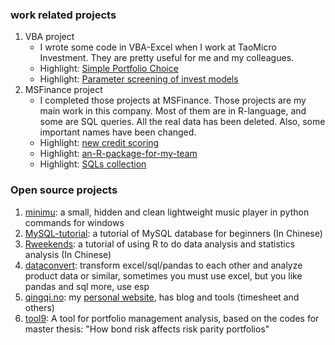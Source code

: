 ### work related projects

1. VBA project
      - I wrote some code in VBA-Excel when I work at TaoMicro Investment. They are pretty useful for me and my colleagues.
      - Highlight: [Simple Portfolio Choice](https://github.com/nightttt7/My-projects/blob/master/VBA%20project/Simple%20Portfolio%20Choice%20-%20VBA%20code%20in%20Excel.txt)
      - Highlight: [Parameter screening of invest models](https://github.com/nightttt7/My-projects/blob/master/VBA%20project/Parameter%20screening%20-%20VBA%20code%20in%20Excel.txt)
2. MSFinance project
      - I completed those projects at MSFinance. Those projects are my main work in this company. Most of them are in R-language, and some are SQL queries. All the real data has been deleted. Also, some important names have been changed.
      - Highlight: [new credit scoring](https://github.com/nightttt7/My-projects/blob/master/MSFinance%20project/new%20credit%20scoring%20model/step2/Model-score-screening_3_function_2.R)
      - Highlight: [an-R-package-for-my-team](https://github.com/nightttt7/My-projects/tree/master/MSFinance%20project/an-R-package-for-my-team)
      - Highlight: [SQLs collection](https://github.com/nightttt7/My-projects/blob/master/MSFinance%20project/SQLs/impala.sql)

### Open source projects

1. [minimu](https://github.com/nightttt7/minimu): a small, hidden and clean lightweight music player in python commands for windows
2. [MySQL-tutorial](https://github.com/nightttt7/MySQL-tutorial): a tutorial of MySQL database for beginners (In Chinese)
3. [Rweekends](https://github.com/nightttt7/Rweekends): a tutorial of using R to do data analysis and statistics analysis (In Chinese)
4. [dataconvert](https://github.com/nightttt7/dataconvert/tree/master/esp): transform excel/sql/pandas to each other and analyze product data or similar, sometimes you must use excel, but you like pandas and sql more, use esp
5. [qingqi.no](https://github.com/nightttt7/qingqi.no): my [personal website](https://shiqingqi.no/), has blog and tools (timesheet and others)
5. [tool9](https://github.com/nightttt7/tool9): A tool for portfolio management analysis, based on the codes for master thesis: "How bond risk affects risk parity portfolios"
